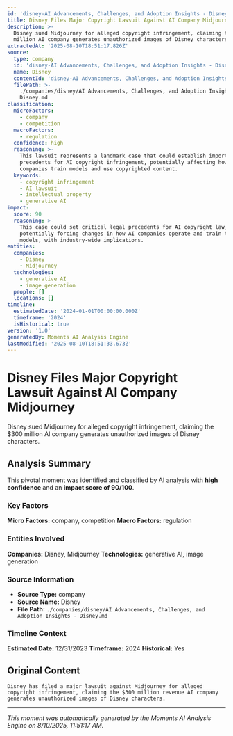 ```yaml
---
id: 'disney-AI Advancements, Challenges, and Adoption Insights - Disney-moment-2'
title: Disney Files Major Copyright Lawsuit Against AI Company Midjourney
description: >-
  Disney sued Midjourney for alleged copyright infringement, claiming the $300
  million AI company generates unauthorized images of Disney characters.
extractedAt: '2025-08-10T18:51:17.826Z'
source:
  type: company
  id: 'disney-AI Advancements, Challenges, and Adoption Insights - Disney'
  name: Disney
  contentId: 'disney-AI Advancements, Challenges, and Adoption Insights - Disney'
  filePath: >-
    ./companies/disney/AI Advancements, Challenges, and Adoption Insights -
    Disney.md
classification:
  microFactors:
    - company
    - competition
  macroFactors:
    - regulation
  confidence: high
  reasoning: >-
    This lawsuit represents a landmark case that could establish important legal
    precedents for AI copyright infringement, potentially affecting how AI
    companies train models and use copyrighted content.
  keywords:
    - copyright infringement
    - AI lawsuit
    - intellectual property
    - generative AI
impact:
  score: 90
  reasoning: >-
    This case could set critical legal precedents for AI copyright law,
    potentially forcing changes in how AI companies operate and train their
    models, with industry-wide implications.
entities:
  companies:
    - Disney
    - Midjourney
  technologies:
    - generative AI
    - image generation
  people: []
  locations: []
timeline:
  estimatedDate: '2024-01-01T00:00:00.000Z'
  timeframe: '2024'
  isHistorical: true
version: '1.0'
generatedBy: Moments AI Analysis Engine
lastModified: '2025-08-10T18:51:33.673Z'
---
```

# Disney Files Major Copyright Lawsuit Against AI Company Midjourney

Disney sued Midjourney for alleged copyright infringement, claiming the $300 million AI company generates unauthorized images of Disney characters.

## Analysis Summary

This pivotal moment was identified and classified by AI analysis with **high confidence** and an **impact score of 90/100**.

### Key Factors

**Micro Factors:** company, competition
**Macro Factors:** regulation

### Entities Involved

**Companies:** Disney, Midjourney
**Technologies:** generative AI, image generation



### Source Information

- **Source Type:** company
- **Source Name:** Disney
- **File Path:** `./companies/disney/AI Advancements, Challenges, and Adoption Insights - Disney.md`

### Timeline Context

**Estimated Date:** 12/31/2023
**Timeframe:** 2024
**Historical:** Yes

## Original Content

```
Disney has filed a major lawsuit against Midjourney for alleged copyright infringement, claiming the $300 million revenue AI company generates unauthorized images of Disney characters.
```

---

*This moment was automatically generated by the Moments AI Analysis Engine on 8/10/2025, 11:51:17 AM.*
